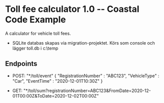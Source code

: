 # Toll fee calculator 1.0 -- Coastal Code Example
A calculator for vehicle toll fees.

* SQLite databas skapas via migration-projektet. Körs som console och lägger toll.db i c:\temp

## Endpoints
* POST: "*/toll/event"
	{
    		"RegistrationNumber" : "ABC123",
    		"VehicleType" : "Car",
    		"EventTime" : "2020-12-01T10:30Z"
	}

* GET: "*/toll/sum?registrationNumber=ABC123&FromDate=2020-12-01T00:00Z&ToDate=2020-12-02T00:00Z"
